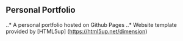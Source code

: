 Personal Portfolio
-----
..* A personal portfolio hosted on Github Pages
..* Website template provided by [HTML5up] (https://html5up.net/dimension)

